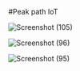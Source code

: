 #Peak path IoT

![Screenshot (105)](https://github.com/Mhidate/piot/assets/72199625/fc9621ea-8b6f-4694-855a-a3c09e6b4a94)


![Screenshot (96)](https://github.com/Mhidate/piot/assets/72199625/bc7d0b1d-4ac3-40df-b9df-54d7558bed39)


![Screenshot (95)](https://github.com/Mhidate/piot/assets/72199625/1509d890-2c77-4c4b-bfd6-72bc77fb4522)

